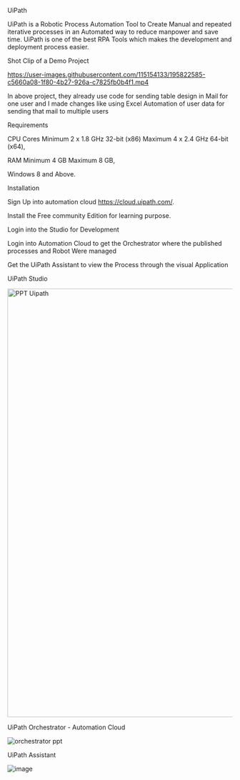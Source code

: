 UiPath

UiPath is a Robotic Process Automation Tool to Create Manual and repeated iterative processes in an Automated way to reduce manpower and save time. UiPath is one of the best RPA Tools which makes the development and deployment process easier.

Shot Clip of a Demo Project 


https://user-images.githubusercontent.com/115154133/195822585-c5660a08-1f80-4b27-926a-c7825fb0b4f1.mp4

In above project, they already use code for sending table design in Mail for one user and I made changes like using Excel Automation of user data for sending that mail to multiple users

Requirements

CPU Cores Minimum 2 x 1.8 GHz 32-bit (x86) Maximum 4 x 2.4 GHz 64-bit (x64),

RAM Minimum 4 GB Maximum 8 GB,

Windows 8 and Above.

Installation

Sign Up into automation cloud https://cloud.uipath.com/.

Install the Free community Edition for learning purpose.

Login into the Studio for Development

Login into Automation Cloud to get the Orchestrator where the published processes and Robot Were managed

Get the UiPath Assistant to view the Process through the visual Application

UiPath Studio

<img width="960" alt="PPT Uipath" src="https://user-images.githubusercontent.com/115154133/195825265-2c5c7ebd-4a37-401e-9018-a2453f247068.png">


UiPath Orchestrator - Automation Cloud

![orchestrator ppt](https://user-images.githubusercontent.com/115154133/195825362-6ac19eed-73d8-41b5-83f3-7de963a6be7e.png)


UiPath Assistant

![image](https://user-images.githubusercontent.com/115154133/195825521-f4560fb2-732a-4600-8373-f8156693d43c.png)

